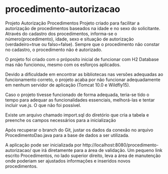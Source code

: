 # procedimento-autorizacao
Projeto Autorização Procedimentos
Projeto criado para facilitar a autorização de procedimentos baseados na idade e no sexo do solicitante.
Através do cadastro dos procedimentos, informa-se o número(procedimento), idade, sexo e situação de autorização (verdadeiro=true ou falso=false).
Sempre que o procedimento não constar no cadastro, o procedimento não é autorizado. 

O projeto foi criado com o próposito inicial de funcionar com H2 Database mas não funcionou, mesmo com os esforços aplicados. 

Devido a dificuldade em encontrar as bibliotecas nas versões adequadas ao funcionamento correto, o projeto acaba por não funcionar adequadamente em nenhum servidor de aplicação (Tomcat 10.0 e Wildfly15). 

Caso o projeto tivesse funcionado de forma adequada, teria-se tido o tempo para adequar as funcionalidades essenciais, melhorá-las e tentar incluir vue.js. O que não foi possível.

Existe um arquivo chamado import.sql do diretório que cria a tabela e preenche os campos necessários para a inicialização

Após recuperar o branch do Git, justar os dados da conexão no arquivo ProcedimentoDao.java para a base de dados a ser utilizada.

A aplicação pode ser inicializada por http://localhost:8080/procedimento-autorizacao/  que irá diretamente para a área de validação.
Um pequeno link escrito Procedimentos, no lado superior direito, leva a área de manutenção onde poderiam ser ajustados informações e inseridos novos procedimentos.

